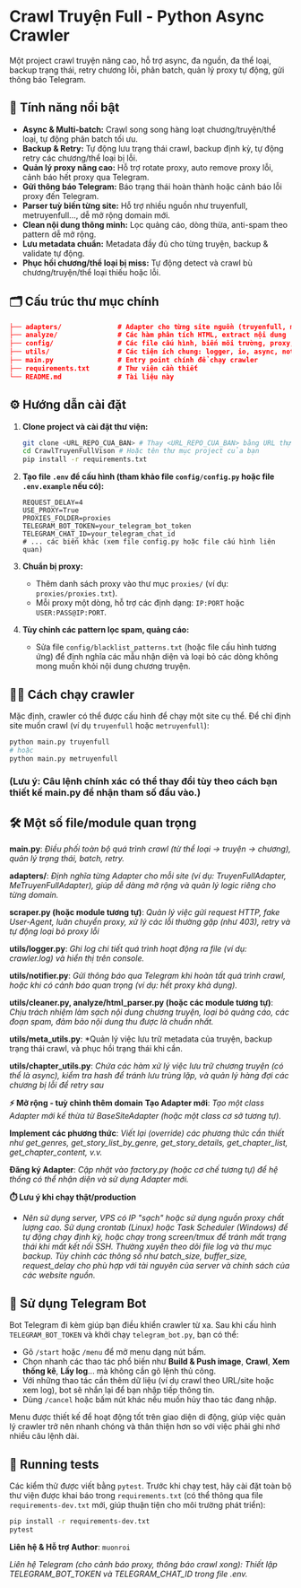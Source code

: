 # Crawl Truyện Full - Python Async Crawler

Một project crawl truyện nâng cao, hỗ trợ async, đa nguồn, đa thể loại, backup trạng thái, retry chương lỗi, phân batch, quản lý proxy tự động, gửi thông báo Telegram.

## 🚀 Tính năng nổi bật

-   **Async & Multi-batch:** Crawl song song hàng loạt chương/truyện/thể loại, tự động phân batch tối ưu.
-   **Backup & Retry:** Tự động lưu trạng thái crawl, backup định kỳ, tự động retry các chương/thể loại bị lỗi.
-   **Quản lý proxy nâng cao:** Hỗ trợ rotate proxy, auto remove proxy lỗi, cảnh báo hết proxy qua Telegram.
-   **Gửi thông báo Telegram:** Báo trạng thái hoàn thành hoặc cảnh báo lỗi proxy đến Telegram.
-   **Parser tuỳ biến từng site:** Hỗ trợ nhiều nguồn như truyenfull, metruyenfull..., dễ mở rộng domain mới.
-   **Clean nội dung thông minh:** Lọc quảng cáo, dòng thừa, anti-spam theo pattern dễ mở rộng.
-   **Lưu metadata chuẩn:** Metadata đầy đủ cho từng truyện, backup & validate tự động.
-   **Phục hồi chương/thể loại bị miss:** Tự động detect và crawl bù chương/truyện/thể loại thiếu hoặc lỗi.

## 🗂️ Cấu trúc thư mục chính
```json
├── adapters/              # Adapter cho từng site nguồn (truyenfull, metruyenfull,...)
├── analyze/               # Các hàm phân tích HTML, extract nội dung
├── config/                # Các file cấu hình, biến môi trường, proxy, pattern blacklist
├── utils/                 # Các tiện ích chung: logger, io, async, notifier,...
├── main.py                # Entry point chính để chạy crawler
├── requirements.txt       # Thư viện cần thiết
└── README.md              # Tài liệu này
```

## ⚙️ Hướng dẫn cài đặt

1.  **Clone project và cài đặt thư viện:**
    ```bash
    git clone <URL_REPO_CUA_BAN> # Thay <URL_REPO_CUA_BAN> bằng URL thực tế
    cd CrawlTruyenFullVison # Hoặc tên thư mục project của bạn
    pip install -r requirements.txt
    ```

2.  **Tạo file `.env` để cấu hình (tham khảo file `config/config.py` hoặc file `.env.example` nếu có):**
    ```env
    REQUEST_DELAY=4
    USE_PROXY=True
    PROXIES_FOLDER=proxies
    TELEGRAM_BOT_TOKEN=your_telegram_bot_token
    TELEGRAM_CHAT_ID=your_telegram_chat_id
    # ... các biến khác (xem file config.py hoặc file cấu hình liên quan)
    ```

3.  **Chuẩn bị proxy:**
    * Thêm danh sách proxy vào thư mục `proxies/` (ví dụ: `proxies/proxies.txt`).
    * Mỗi proxy một dòng, hỗ trợ các định dạng: `IP:PORT` hoặc `USER:PASS@IP:PORT`.

4.  **Tùy chỉnh các pattern lọc spam, quảng cáo:**
    * Sửa file `config/blacklist_patterns.txt` (hoặc file cấu hình tương ứng) để định nghĩa các mẫu nhận diện và loại bỏ các dòng không mong muốn khỏi nội dung chương truyện.

## 🏃‍♂️ Cách chạy crawler

Mặc định, crawler có thể được cấu hình để chạy một site cụ thể. Để chỉ định site muốn crawl (ví dụ `truyenfull` hoặc `metruyenfull`):

```bash
python main.py truyenfull
# hoặc
python main.py metruyenfull
```
### (Lưu ý: Câu lệnh chính xác có thể thay đổi tùy theo cách bạn thiết kế main.py để nhận tham số đầu vào.)

## 🛠️ Một số file/module quan trọng

**main.py**: *Điều phối toàn bộ quá trình crawl (từ thể loại → truyện → chương), quản lý trạng thái, batch, retry.*

**adapters/**: *Định nghĩa từng Adapter cho mỗi site (ví dụ: TruyenFullAdapter, MeTruyenFullAdapter), giúp dễ dàng mở rộng và quản lý logic riêng cho từng domain.*

**scraper.py (hoặc module tương tự)**: *Quản lý việc gửi request HTTP, fake User-Agent, luân chuyển proxy, xử lý các lỗi thường gặp (như 403), retry và tự động loại bỏ proxy lỗi*

**utils/logger.py**: *Ghi log chi tiết quá trình hoạt động ra file (ví dụ: crawler.log) và hiển thị trên console.*

**utils/notifier.py**: *Gửi thông báo qua Telegram khi hoàn tất quá trình crawl, hoặc khi có cảnh báo quan trọng (ví dụ: hết proxy khả dụng).*

**utils/cleaner.py, analyze/html_parser.py (hoặc các module tương tự)**: *Chịu trách nhiệm làm sạch nội dung chương truyện, loại bỏ quảng cáo, các đoạn spam, đảm bảo nội dung thu được là chuẩn nhất.*

**utils/meta_utils.py**: *Quản lý việc lưu trữ metadata của truyện, backup trạng thái crawl, và phục hồi trạng thái khi cần.

**utils/chapter_utils.py**: *Chứa các hàm xử lý việc lưu trữ chương truyện (có thể là async), kiểm tra hash để tránh lưu trùng lặp, và quản lý hàng đợi các chương bị lỗi để retry sau*

**⚡ Mở rộng - tuỳ chỉnh thêm domain**
**Tạo Adapter mới**: *Tạo một class Adapter mới kế thừa từ BaseSiteAdapter (hoặc một class cơ sở tương tự).*

**Implement các phương thức**: *Viết lại (override) các phương thức cần thiết như get_genres, get_story_list_by_genre, get_story_details, get_chapter_list, get_chapter_content, v.v.*

**Đăng ký Adapter**: *Cập nhật vào factory.py (hoặc cơ chế tương tự) để hệ thống có thể nhận diện và sử dụng Adapter mới.*

**⏱️ Lưu ý khi chạy thật/production**

-   *Nên sử dụng server, VPS có IP "sạch" hoặc sử dụng nguồn proxy chất lượng cao.
    Sử dụng crontab (Linux) hoặc Task Scheduler (Windows) để tự động chạy định kỳ, hoặc chạy trong screen/tmux để tránh mất trạng thái khi mất kết nối SSH.
    Thường xuyên theo dõi file log và thư mục backup.
Tùy chỉnh các thông số như batch_size, buffer_size, request_delay cho phù hợp với tài  nguyên của server và chính sách của các website nguồn.*

## 🤖 Sử dụng Telegram Bot

Bot Telegram đi kèm giúp bạn điều khiển crawler từ xa. Sau khi cấu hình
`TELEGRAM_BOT_TOKEN` và khởi chạy `telegram_bot.py`, bạn có thể:

-   Gõ `/start` hoặc `/menu` để mở menu dạng nút bấm.
-   Chọn nhanh các thao tác phổ biến như **Build & Push image**, **Crawl**,
    **Xem thống kê**, **Lấy log**... mà không cần gõ lệnh thủ công.
-   Với những thao tác cần thêm dữ liệu (ví dụ crawl theo URL/site hoặc
    xem log), bot sẽ nhắn lại để bạn nhập tiếp thông tin.
-   Dùng `/cancel` hoặc bấm nút khác nếu muốn hủy thao tác đang nhập.

Menu được thiết kế để hoạt động tốt trên giao diện di động, giúp việc
quản lý crawler trở nên nhanh chóng và thân thiện hơn so với việc phải
ghi nhớ nhiều câu lệnh dài.

## 🧪 Running tests

Các kiểm thử được viết bằng `pytest`. Trước khi chạy test, hãy cài đặt toàn bộ
thư viện được khai báo trong `requirements.txt` (có thể thông qua file
`requirements-dev.txt` mới, giúp thuận tiện cho môi trường phát triển):

```bash
pip install -r requirements-dev.txt
pytest
```

**Liên hệ & Hỗ trợ**
**Author**: `muonroi`

*Liên hệ Telegram (cho cảnh báo proxy, thông báo crawl xong): Thiết lập TELEGRAM_BOT_TOKEN và TELEGRAM_CHAT_ID trong file .env.*
